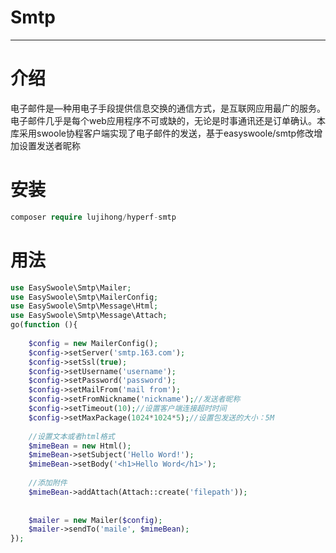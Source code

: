 # Smtp
---
# 介绍
电子邮件是—种用电子手段提供信息交换的通信方式，是互联网应用最广的服务。电子邮件几乎是每个web应用程序不可或缺的，无论是时事通讯还是订单确认。本库采用swoole协程客户端实现了电子邮件的发送，基于easyswoole/smtp修改增加设置发送者昵称

# 安装
```php
composer require lujihong/hyperf-smtp
```
# 用法
```php
use EasySwoole\Smtp\Mailer;
use EasySwoole\Smtp\MailerConfig;
use EasySwoole\Smtp\Message\Html;
use EasySwoole\Smtp\Message\Attach;
go(function (){
    
    $config = new MailerConfig();
    $config->setServer('smtp.163.com');
    $config->setSsl(true);
    $config->setUsername('username');
    $config->setPassword('password');
    $config->setMailFrom('mail from');
	$config->setFromNickname('nickname');//发送者昵称
    $config->setTimeout(10);//设置客户端连接超时时间
    $config->setMaxPackage(1024*1024*5);//设置包发送的大小：5M
    
    //设置文本或者html格式
    $mimeBean = new Html();
    $mimeBean->setSubject('Hello Word!');
    $mimeBean->setBody('<h1>Hello Word</h1>');
    
    //添加附件
    $mimeBean->addAttach(Attach::create('filepath'));
    
    
    $mailer = new Mailer($config);
    $mailer->sendTo('maile', $mimeBean);
});
```
